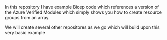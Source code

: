 In this repository I have example Bicep code which references a version of the Azure Verified Modules which simply shows you how to create resource groups from an array.

We will create several other repositores as we go which will build upon this very basic example
